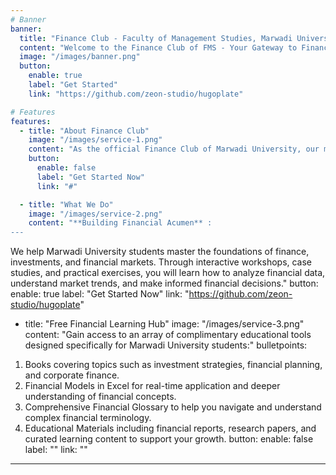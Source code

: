 ```yaml
---
# Banner
banner:
  title: "Finance Club - Faculty of Management Studies, Marwadi University"
  content: "Welcome to the Finance Club of FMS - Your Gateway to Financial Mastery!"
  image: "/images/banner.png"
  button:
    enable: true
    label: "Get Started"
    link: "https://github.com/zeon-studio/hugoplate"

# Features
features:
  - title: "About Finance Club"
    image: "/images/service-1.png"
    content: "As the official Finance Club of Marwadi University, our mission is to equip students with essential financial knowledge and skills. We provide a collaborative platform where students can develop their financial acumen through practical experiences, peer learning, and a wealth of educational resources."
    button:
      enable: false
      label: "Get Started Now"
      link: "#"

  - title: "What We Do"
    image: "/images/service-2.png"
    content: "**Building Financial Acumen** : 
---
```

We help Marwadi University students master the foundations of finance, investments, and financial markets. Through interactive workshops, case studies, and practical exercises, you will learn how to analyze financial data, understand market trends, and make informed financial decisions."
    button:
      enable: true
      label: "Get Started Now"
      link: "https://github.com/zeon-studio/hugoplate"

  - title: "Free Financial Learning Hub"
    image: "/images/service-3.png"
    content: "Gain access to an array of complimentary educational tools designed specifically for Marwadi University students:"
    bulletpoints:
1. Books covering topics such as investment strategies, financial planning, and corporate finance.
2. Financial Models in Excel for real-time application and deeper understanding of financial concepts.
3. Comprehensive Financial Glossary to help you navigate and understand complex financial terminology.
4. Educational Materials including financial reports, research papers, and curated learning content to support your growth.
    button:
      enable: false
      label: ""
      link: ""
---
